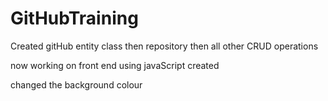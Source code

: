 # GitHubTraining

Created gitHub entity class 
then repository
then all other CRUD operations

now working on front end 
using javaScript created 

changed the background colour
